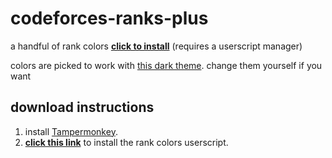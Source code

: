 # codeforces-ranks-plus

a handful of rank colors
[**click to install**](https://github.com/temporary77/codeforces-ranks-plus/raw/main/codeforces-ranks-plus.user.js) (requires a userscript manager)

colors are picked to work with [this dark theme](https://github.com/GaurangTandon/codeforces-darktheme). change them yourself if you want

## download instructions

1. install [Tampermonkey](https://tampermonkey.net/).
2. [**click this link**](https://github.com/temporary77/codeforces-ranks-plus/raw/main/codeforces-ranks-plus.user.js) to install the rank colors userscript.